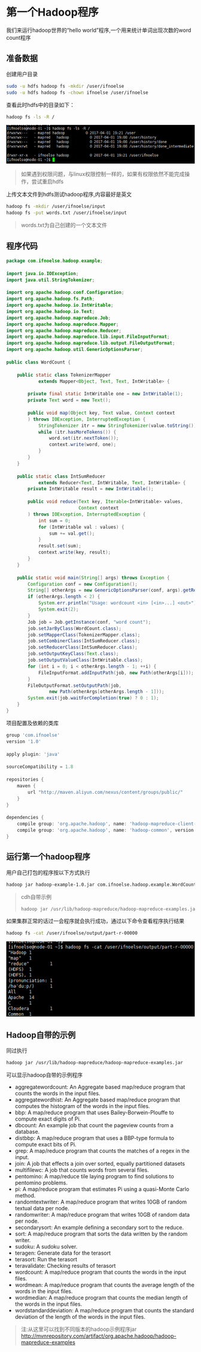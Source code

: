 # 第一个Hadoop程序
我们来运行hadoop世界的“hello world”程序,一个用来统计单词出现次数的word count程序
## 准备数据
创建用户目录
``` bash
sudo -u hdfs hadoop fs -mkdir /user/ifnoelse
sudo -u hdfs hadoop fs -chown ifnoelse /user/ifnoelse
```
查看此时hdfs中的目录如下：
``` bash
hadoop fs -ls -R /
```
![](../img/user_hdfs_dir.png)

> 如果遇到权限问题，与linux权限控制一样的，如果有权限依然不能完成操作，尝试重启hdfs

上传文本文件到hdfs测试hadoop程序,内容最好是英文
``` bash
hadoop fs -mkdir /user/ifnoelse/input
hadoop fs -put words.txt /user/ifnoelse/input
```
>words.txt为自己创建的一个文本文件

## 程序代码
``` java
package com.ifnoelse.hadoop.example;

import java.io.IOException;
import java.util.StringTokenizer;

import org.apache.hadoop.conf.Configuration;
import org.apache.hadoop.fs.Path;
import org.apache.hadoop.io.IntWritable;
import org.apache.hadoop.io.Text;
import org.apache.hadoop.mapreduce.Job;
import org.apache.hadoop.mapreduce.Mapper;
import org.apache.hadoop.mapreduce.Reducer;
import org.apache.hadoop.mapreduce.lib.input.FileInputFormat;
import org.apache.hadoop.mapreduce.lib.output.FileOutputFormat;
import org.apache.hadoop.util.GenericOptionsParser;

public class WordCount {

    public static class TokenizerMapper
            extends Mapper<Object, Text, Text, IntWritable> {

        private final static IntWritable one = new IntWritable(1);
        private Text word = new Text();

        public void map(Object key, Text value, Context context
        ) throws IOException, InterruptedException {
            StringTokenizer itr = new StringTokenizer(value.toString());
            while (itr.hasMoreTokens()) {
                word.set(itr.nextToken());
                context.write(word, one);
            }
        }
    }

    public static class IntSumReducer
            extends Reducer<Text, IntWritable, Text, IntWritable> {
        private IntWritable result = new IntWritable();

        public void reduce(Text key, Iterable<IntWritable> values,
                           Context context
        ) throws IOException, InterruptedException {
            int sum = 0;
            for (IntWritable val : values) {
                sum += val.get();
            }
            result.set(sum);
            context.write(key, result);
        }
    }

    public static void main(String[] args) throws Exception {
        Configuration conf = new Configuration();
        String[] otherArgs = new GenericOptionsParser(conf, args).getRemainingArgs();
        if (otherArgs.length < 2) {
            System.err.println("Usage: wordcount <in> [<in>...] <out>");
            System.exit(2);
        }
        Job job = Job.getInstance(conf, "word count");
        job.setJarByClass(WordCount.class);
        job.setMapperClass(TokenizerMapper.class);
        job.setCombinerClass(IntSumReducer.class);
        job.setReducerClass(IntSumReducer.class);
        job.setOutputKeyClass(Text.class);
        job.setOutputValueClass(IntWritable.class);
        for (int i = 0; i < otherArgs.length - 1; ++i) {
            FileInputFormat.addInputPath(job, new Path(otherArgs[i]));
        }
        FileOutputFormat.setOutputPath(job,
                new Path(otherArgs[otherArgs.length - 1]));
        System.exit(job.waitForCompletion(true) ? 0 : 1);
    }
}

```
项目配置及依赖的类库
``` groovy
group 'com.ifnoelse'
version '1.0'

apply plugin: 'java'

sourceCompatibility = 1.8

repositories {
    maven {
        url "http://maven.aliyun.com/nexus/content/groups/public/"
    }
}

dependencies {
    compile group: 'org.apache.hadoop', name: 'hadoop-mapreduce-client-core', version: '2.6.0'
    compile group: 'org.apache.hadoop', name: 'hadoop-common', version: '2.6.0'
}

```

## 运行第一个hadoop程序

用户自己打包的程序按以下方式执行

``` bash
hadoop jar hadoop-example-1.0.jar com.ifnoelse.hadoop.example.WordCount /user/ifnoelse/input /user/ifnoelse/output
```

>cdh自带示例
>``` bash
>hadoop jar /usr/lib/hadoop-mapreduce/hadoop-mapreduce-examples.jar wordcount /user/ifnoelse/input /user/ifnoelse/output
>```

如果集群正常的话过一会程序就会执行成功，通过以下命令查看程序执行结果
``` bash
hadoop fs -cat /user/ifnoelse/output/part-r-00000
```
![](../img/first_hadoop_app_res.png)

## Hadoop自带的示例
同过执行
``` bash
hadoop jar /usr/lib/hadoop-mapreduce/hadoop-mapreduce-examples.jar
``` 
可以显示hadoop自带的示例程序
* aggregatewordcount: An Aggregate based map/reduce program that counts the words in the input files.
* aggregatewordhist: An Aggregate based map/reduce program that computes the histogram of the words in the input files.
* bbp: A map/reduce program that uses Bailey-Borwein-Plouffe to compute exact digits of Pi.
* dbcount: An example job that count the pageview counts from a database.
* distbbp: A map/reduce program that uses a BBP-type formula to compute exact bits of Pi.
* grep: A map/reduce program that counts the matches of a regex in the input.
* join: A job that effects a join over sorted, equally partitioned datasets
* multifilewc: A job that counts words from several files.
* pentomino: A map/reduce tile laying program to find solutions to pentomino problems.
* pi: A map/reduce program that estimates Pi using a quasi-Monte Carlo method.
* randomtextwriter: A map/reduce program that writes 10GB of random textual data per node.
* randomwriter: A map/reduce program that writes 10GB of random data per node.
* secondarysort: An example defining a secondary sort to the reduce.
* sort: A map/reduce program that sorts the data written by the random writer.
* sudoku: A sudoku solver.
* teragen: Generate data for the terasort
* terasort: Run the terasort
* teravalidate: Checking results of terasort
* wordcount: A map/reduce program that counts the words in the input files.
* wordmean: A map/reduce program that counts the average length of the words in the input files.
* wordmedian: A map/reduce program that counts the median length of the words in the input files.
* wordstandarddeviation: A map/reduce program that counts the standard deviation of the length of the words in the input files.

>注:从这里可以找到不同版本的hadoop示例程序jar
>http://mvnrepository.com/artifact/org.apache.hadoop/hadoop-mapreduce-examples